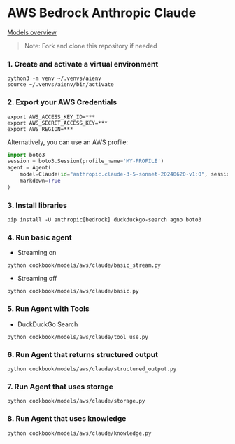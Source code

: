 # AWS Bedrock Anthropic Claude

[Models overview](https://docs.anthropic.com/claude/docs/models-overview)

> Note: Fork and clone this repository if needed

### 1. Create and activate a virtual environment

```shell
python3 -m venv ~/.venvs/aienv
source ~/.venvs/aienv/bin/activate
```

### 2. Export your AWS Credentials

```shell
export AWS_ACCESS_KEY_ID=***
export AWS_SECRET_ACCESS_KEY=***
export AWS_REGION=***
```

Alternatively, you can use an AWS profile:

```python
import boto3
session = boto3.Session(profile_name='MY-PROFILE')
agent = Agent(
    model=Claude(id="anthropic.claude-3-5-sonnet-20240620-v1:0", session=session),
    markdown=True
)
```

### 3. Install libraries

```shell
pip install -U anthropic[bedrock] duckduckgo-search agno boto3
```

### 4. Run basic agent

- Streaming on

```shell
python cookbook/models/aws/claude/basic_stream.py
```

- Streaming off

```shell
python cookbook/models/aws/claude/basic.py
```

### 5. Run Agent with Tools

- DuckDuckGo Search

```shell
python cookbook/models/aws/claude/tool_use.py
```

### 6. Run Agent that returns structured output

```shell
python cookbook/models/aws/claude/structured_output.py
```

### 7. Run Agent that uses storage

```shell
python cookbook/models/aws/claude/storage.py
```

### 8. Run Agent that uses knowledge

```shell
python cookbook/models/aws/claude/knowledge.py
```